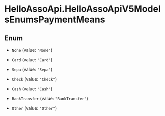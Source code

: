 # HelloAssoApi.HelloAssoApiV5ModelsEnumsPaymentMeans

## Enum


* `None` (value: `"None"`)

* `Card` (value: `"Card"`)

* `Sepa` (value: `"Sepa"`)

* `Check` (value: `"Check"`)

* `Cash` (value: `"Cash"`)

* `BankTransfer` (value: `"BankTransfer"`)

* `Other` (value: `"Other"`)


